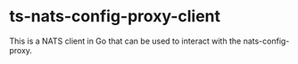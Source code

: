 # ts-nats-config-proxy-client
This is a NATS client in Go that can be used to interact with the nats-config-proxy. 
